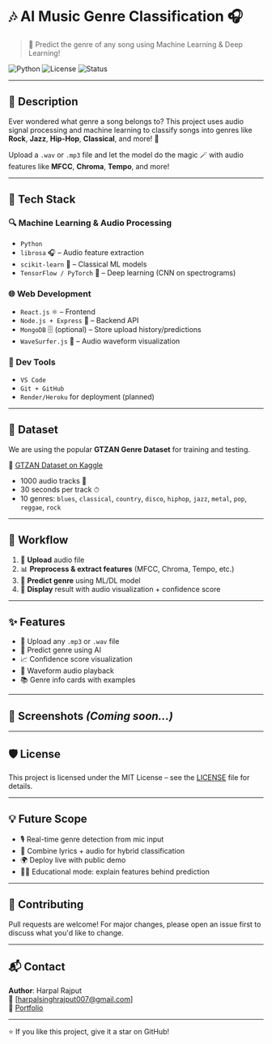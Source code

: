 
# 🎶 AI Music Genre Classification 🎧  
> 🎤 Predict the genre of any song using Machine Learning & Deep Learning!

![Python](https://img.shields.io/badge/Python-3.9-blue) ![License](https://img.shields.io/badge/License-MIT-green) ![Status](https://img.shields.io/badge/Status-In%20Progress-orange)

---

## 📌 Description

Ever wondered what genre a song belongs to? This project uses audio signal processing and machine learning to classify songs into genres like **Rock**, **Jazz**, **Hip-Hop**, **Classical**, and more! 🎵

Upload a `.wav` or `.mp3` file and let the model do the magic 🪄 with audio features like **MFCC**, **Chroma**, **Tempo**, and more!

---

## 🧠 Tech Stack

### 🔍 Machine Learning & Audio Processing
- `Python`
- `librosa` 🎧 – Audio feature extraction
- `scikit-learn` 🤖 – Classical ML models
- `TensorFlow / PyTorch` 🧠 – Deep learning (CNN on spectrograms)

### 🌐 Web Development
- `React.js` ⚛ – Frontend
- `Node.js + Express` 🚀 – Backend API
- `MongoDB` 🗄 (optional) – Store upload history/predictions
- `WaveSurfer.js` 🌊 – Audio waveform visualization

### 🧰 Dev Tools
- `VS Code`
- `Git + GitHub`
- `Render/Heroku` for deployment (planned)

---

## 📁 Dataset

We are using the popular **GTZAN Genre Dataset** for training and testing.

🔗 [GTZAN Dataset on Kaggle](https://www.kaggle.com/datasets/andradaolteanu/gtzan-dataset-music-genre-classification)

- 1000 audio tracks 🎵
- 30 seconds per track ⏱
- 10 genres: `blues`, `classical`, `country`, `disco`, `hiphop`, `jazz`, `metal`, `pop`, `reggae`, `rock`

---

## 🔄 Workflow

1. 🎼 **Upload** audio file
2. 📊 **Preprocess & extract features** (MFCC, Chroma, Tempo, etc.)
3. 🧠 **Predict genre** using ML/DL model
4. 🎨 **Display** result with audio visualization + confidence score

---

## ✨ Features

- 🎵 Upload any `.mp3` or `.wav` file
- 🧠 Predict genre using AI
- 📈 Confidence score visualization
- 🌊 Waveform audio playback
- 📚 Genre info cards with examples

---

## 📸 Screenshots *(Coming soon...)*

---

## 🛡 License

This project is licensed under the MIT License – see the [LICENSE](./LICENSE) file for details.

---

## 💡 Future Scope

- 🎙 Real-time genre detection from mic input  
- 🔗 Combine lyrics + audio for hybrid classification  
- 🌍 Deploy live with public demo  
- 🧑‍🏫 Educational mode: explain features behind prediction

---

## 🤝 Contributing

Pull requests are welcome! For major changes, please open an issue first to discuss what you'd like to change.

---

## 📬 Contact

**Author**: Harpal Rajput  
📧 [harpalsinghrajput007@gmail.com]  
🔗 [Portfolio](https://github.com/harpalrajput007)

---

⭐️ If you like this project, give it a star on GitHub!
